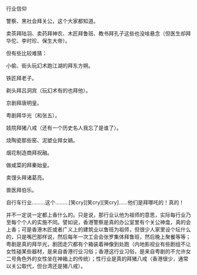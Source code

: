 行业信仰

警察、黑社会拜关公，这个大家都知道。

卖茶拜陆羽、卖药拜神农、木匠拜鲁班、教书拜孔子这些也没啥悬念（但医生却拜华佗、李时珍、保生大帝）。

但有些比较难猜：

小偷、街头玩幻术跑江湖的拜东方朔。

铁匠拜老子。

剃头拜吕洞宾（玩幻术有的也拜他）。

京剧拜唐明皇。

粤剧拜华光（和张五）。

妓院拜猪八戒（还有一个历史名人我忘了是谁了）。

烧陶瓷那些窑、泥塑业拜女媧。

烟花制造商拜祝融。

做咸菜的拜秦始皇。

卖馒头拜诸葛亮。

兽医拜伯乐。

自行车行业………这个………[笑cry][笑cry][笑cry]……他们是拜哪吒的！真的！

并不一定说一定都上香什么的。只是说，那行业认他为祖师的意思，实际每行业乃至每个个人的实施不同。譬如说，香港警察是真的办公室里有个关公神龛，真的会上香；可是香港木匠或者广义上的建筑业以鲁班为祖师，但很少人家里设个坛什么的，只是嘴巴那样说，然后每年一次工会会张罗集体拜鲁班，然后晚上聚餐等等；粤剧是真的拜华光，剧团走穴都有个箱装着神像到处跑（内地影视业有些剧组不让女性碰某些器材，是来自香港行业习俗；香港这行业习俗，是来自粤剧的不允许女二号角色外的女性坐在神箱上的传统）；性行业是真的拜猪八戒（香港很少，通常以关公取代，但台湾还是猪八戒）。
